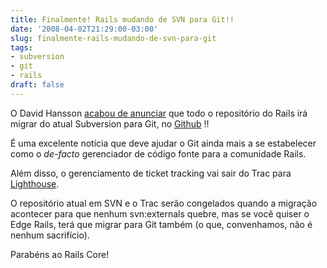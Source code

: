 ```yaml
---
title: Finalmente! Rails mudando de SVN para Git!!
date: '2008-04-02T21:29:00-03:00'
slug: finalmente-rails-mudando-de-svn-para-git
tags:
- subversion
- git
- rails
draft: false
---
```




O David Hansson [acabou de anunciar](http://weblog.rubyonrails.com/2008/4/2/rails-is-moving-from-svn-to-git) que todo o repositório do Rails irá migrar do atual Subversion para Git, no [Github](http://github.com/) !!

É uma excelente notícia que deve ajudar o Git ainda mais a se estabelecer como o _de-facto_ gerenciador de código fonte para a comunidade Rails.

Além disso, o gerenciamento de ticket tracking vai sair do Trac para [Lighthouse](http://www.lighthouseapp.com/).

O repositório atual em SVN e o Trac serão congelados quando a migração acontecer para que nenhum svn:externals quebre, mas se você quiser o Edge Rails, terá que migrar para Git também (o que, convenhamos, não é nenhum sacrifício).

Parabéns ao Rails Core!

